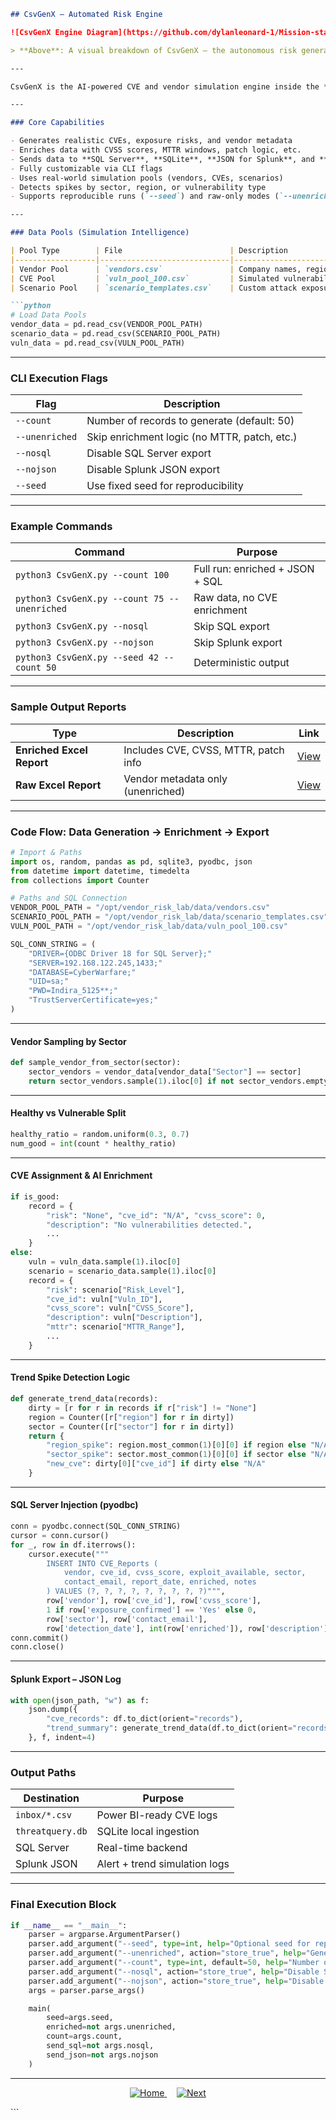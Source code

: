 ```markdown
## CsvGenX – Automated Risk Engine

![CsvGenX Engine Diagram](https://github.com/dylanleonard-1/Mission-statement-/blob/main/410AB3ED-0D78-45F4-B616-2F782C13C953.jpeg)

> **Above**: A visual breakdown of CsvGenX – the autonomous risk generator that feeds SQL, Splunk, Power BI, and Excel pipelines with realistic CVE data.

---

CsvGenX is the AI-powered CVE and vendor simulation engine inside the **CyberSec Warfare** platform. It automates the generation of realistic vulnerability reports across global vendors using randomized logic, AI-style enrichment, and dynamic pipeline exports to Power BI, Splunk, and SQL backends.

---

### Core Capabilities

- Generates realistic CVEs, exposure risks, and vendor metadata  
- Enriches data with CVSS scores, MTTR windows, patch logic, etc.  
- Sends data to **SQL Server**, **SQLite**, **JSON for Splunk**, and **CSV for Power BI**  
- Fully customizable via CLI flags  
- Uses real-world simulation pools (vendors, CVEs, scenarios)  
- Detects spikes by sector, region, or vulnerability type  
- Supports reproducible runs (`--seed`) and raw-only modes (`--unenriched`)

---

### Data Pools (Simulation Intelligence)

| Pool Type        | File                        | Description                                  |
|------------------|-----------------------------|----------------------------------------------|
| Vendor Pool      | `vendors.csv`               | Company names, regions, sectors, contacts     |
| CVE Pool         | `vuln_pool_100.csv`         | Simulated vulnerabilities with CVSS scores   |
| Scenario Pool    | `scenario_templates.csv`    | Custom attack exposure logic, MTTR, patching |

```python
# Load Data Pools
vendor_data = pd.read_csv(VENDOR_POOL_PATH)
scenario_data = pd.read_csv(SCENARIO_POOL_PATH)
vuln_data = pd.read_csv(VULN_POOL_PATH)
```

---

### CLI Execution Flags

| Flag             | Description |
|------------------|-------------|
| `--count`        | Number of records to generate (default: 50) |
| `--unenriched`   | Skip enrichment logic (no MTTR, patch, etc.) |
| `--nosql`        | Disable SQL Server export |
| `--nojson`       | Disable Splunk JSON export |
| `--seed`         | Use fixed seed for reproducibility |

---

### Example Commands

| Command | Purpose |
|--------|---------|
| `python3 CsvGenX.py --count 100` | Full run: enriched + JSON + SQL |
| `python3 CsvGenX.py --count 75 --unenriched` | Raw data, no CVE enrichment |
| `python3 CsvGenX.py --nosql` | Skip SQL export |
| `python3 CsvGenX.py --nojson` | Skip Splunk export |
| `python3 CsvGenX.py --seed 42 --count 50` | Deterministic output |

---

### Sample Output Reports

| Type | Description | Link |
|------|-------------|------|
| **Enriched Excel Report** | Includes CVE, CVSS, MTTR, patch info | [View](https://1drv.ms/x/c/5ffba468ae197aa5/Ef4JTcHCCq5BgWC27z6VpfgB4J0PQyUT2bEZwhnBaMRGoA?e=9R7jZQ) |
| **Raw Excel Report** | Vendor metadata only (unenriched) | [View](https://1drv.ms/x/c/5ffba468ae197aa5/EaHtOdCYZq5CggDNubs_nM4BMjdO1-DuPhemMe-DXqLjRA?e=DuedTN) |

---

### Code Flow: Data Generation → Enrichment → Export

```python
# Import & Paths
import os, random, pandas as pd, sqlite3, pyodbc, json
from datetime import datetime, timedelta
from collections import Counter
```

```python
# Paths and SQL Connection
VENDOR_POOL_PATH = "/opt/vendor_risk_lab/data/vendors.csv"
SCENARIO_POOL_PATH = "/opt/vendor_risk_lab/data/scenario_templates.csv"
VULN_POOL_PATH = "/opt/vendor_risk_lab/data/vuln_pool_100.csv"

SQL_CONN_STRING = (
    "DRIVER={ODBC Driver 18 for SQL Server};"
    "SERVER=192.168.122.245,1433;"
    "DATABASE=CyberWarfare;"
    "UID=sa;"
    "PWD=Indira_5125**;"
    "TrustServerCertificate=yes;"
)
```

---

#### Vendor Sampling by Sector

```python
def sample_vendor_from_sector(sector):
    sector_vendors = vendor_data[vendor_data["Sector"] == sector]
    return sector_vendors.sample(1).iloc[0] if not sector_vendors.empty else vendor_data.sample(1).iloc[0]
```

---

#### Healthy vs Vulnerable Split

```python
healthy_ratio = random.uniform(0.3, 0.7)
num_good = int(count * healthy_ratio)
```

---

#### CVE Assignment & AI Enrichment

```python
if is_good:
    record = {
        "risk": "None", "cve_id": "N/A", "cvss_score": 0,
        "description": "No vulnerabilities detected.",
        ...
    }
else:
    vuln = vuln_data.sample(1).iloc[0]
    scenario = scenario_data.sample(1).iloc[0]
    record = {
        "risk": scenario["Risk_Level"],
        "cve_id": vuln["Vuln_ID"],
        "cvss_score": vuln["CVSS_Score"],
        "description": vuln["Description"],
        "mttr": scenario["MTTR_Range"],
        ...
    }
```

---

#### Trend Spike Detection Logic

```python
def generate_trend_data(records):
    dirty = [r for r in records if r["risk"] != "None"]
    region = Counter([r["region"] for r in dirty])
    sector = Counter([r["sector"] for r in dirty])
    return {
        "region_spike": region.most_common(1)[0][0] if region else "N/A",
        "sector_spike": sector.most_common(1)[0][0] if sector else "N/A",
        "new_cve": dirty[0]["cve_id"] if dirty else "N/A"
    }
```

---

#### SQL Server Injection (pyodbc)

```python
conn = pyodbc.connect(SQL_CONN_STRING)
cursor = conn.cursor()
for _, row in df.iterrows():
    cursor.execute("""
        INSERT INTO CVE_Reports (
            vendor, cve_id, cvss_score, exploit_available, sector,
            contact_email, report_date, enriched, notes
        ) VALUES (?, ?, ?, ?, ?, ?, ?, ?, ?)""",
        row['vendor'], row['cve_id'], row['cvss_score'],
        1 if row['exposure_confirmed'] == 'Yes' else 0,
        row['sector'], row['contact_email'],
        row['detection_date'], int(row['enriched']), row['description'])
conn.commit()
conn.close()
```

---

#### Splunk Export – JSON Log

```python
with open(json_path, "w") as f:
    json.dump({
        "cve_records": df.to_dict(orient="records"),
        "trend_summary": generate_trend_data(df.to_dict(orient="records"))
    }, f, indent=4)
```

---

### Output Paths

| Destination      | Purpose                         |
|------------------|----------------------------------|
| `inbox/*.csv`    | Power BI-ready CVE logs          |
| `threatquery.db` | SQLite local ingestion           |
| SQL Server       | Real-time backend                |
| Splunk JSON      | Alert + trend simulation logs    |

---

### Final Execution Block

```python
if __name__ == "__main__":
    parser = argparse.ArgumentParser()
    parser.add_argument("--seed", type=int, help="Optional seed for repeatable results")
    parser.add_argument("--unenriched", action="store_true", help="Generate unenriched CVE records")
    parser.add_argument("--count", type=int, default=50, help="Number of records to generate")
    parser.add_argument("--nosql", action="store_true", help="Disable SQL Server injection")
    parser.add_argument("--nojson", action="store_true", help="Disable Splunk JSON export")
    args = parser.parse_args()

    main(
        seed=args.seed,
        enriched=not args.unenriched,
        count=args.count,
        send_sql=not args.nosql,
        send_json=not args.nojson
    )
```

---

<p align="center">
  <a href="#top">
    <img src="https://img.shields.io/badge/Home-000000?style=for-the-badge&logo=github&logoColor=white" alt="Home">
  </a>
  &nbsp;&nbsp;&nbsp;
  <a href="https://github.com/dylanleonard-1/vendor-risk-lab/blob/main/DaxForge_README.md">
    <img src="https://img.shields.io/badge/Next→-0A66C2?style=for-the-badge&logo=readme&logoColor=white" alt="Next">
  </a>
</p>
```
